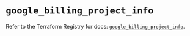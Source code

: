 # `google_billing_project_info`

Refer to the Terraform Registry for docs: [`google_billing_project_info`](https://registry.terraform.io/providers/hashicorp/google/6.46.0/docs/resources/billing_project_info).
